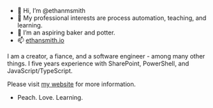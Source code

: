 - 👋 Hi, I’m @ethanmsmith
- 👀 My professional interests are process automation, teaching, and learning.
- 🌱 I’m an aspiring baker and potter.
- 📫 [ethansmith.io](https://ethansmith.io)

I am a creator, a fiance, and a software engineer - among many other things. I five years experience with SharePoint, PowerShell, and JavaScript/TypeScript.

Please visit [my website](https://ethansmith.io) for more information.

- Peach. Love. Learning.
